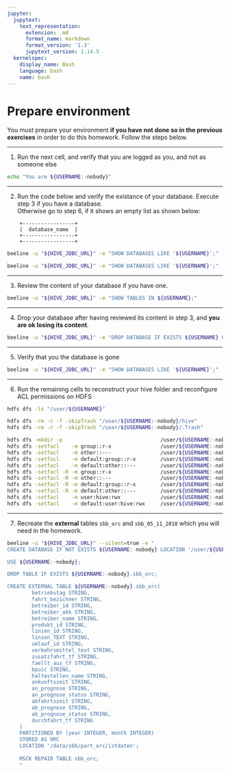 ```yaml
---
jupyter:
  jupytext:
    text_representation:
      extension: .md
      format_name: markdown
      format_version: '1.3'
      jupytext_version: 1.14.5
  kernelspec:
    display_name: Bash
    language: bash
    name: bash
---
```


# Prepare environment

You must prepare your environment __if you have not done so in the previous exercises__ in order to do this homework. Follow the steps below.


-----
1. Run the next cell, and verify that you are logged as you, and not as someone else

```bash
echo "You are ${USERNAME:-nobody}"
```

-----
2. Run the code below and verify the existance of your database. Execute step 3 if you have a database.\
Otherwise go to step 6, if it shows an empty list as shown below:

```
    +-----------------+
    |  database_name  |
    +-----------------+
    +-----------------+
```

```bash
beeline -u "${HIVE_JDBC_URL}" -e "SHOW DATABASES LIKE '${USERNAME}';"
```

```bash
beeline -u "${HIVE_JDBC_URL}" -e "SHOW DATABASES LIKE '${USERNAME}';"
```

-----
3. Review the content of your database if you have one.

```bash
beeline -u "${HIVE_JDBC_URL}" -e "SHOW TABLES IN ${USERNAME};"
```

-----
4. Drop your database after having reviewed its content in step 3, and __you are ok losing its content__.

```bash
beeline -u "${HIVE_JDBC_URL}" -e "DROP DATABASE IF EXISTS ${USERNAME} CASCADE;"
```

-----
5. Verify that you the database is gone

```bash
beeline -u "${HIVE_JDBC_URL}" -e "SHOW DATABASES LIKE '${USERNAME}';"
```

-----
6. Run the remaining cells to reconstruct your hive folder and reconfigure ACL permissions on HDFS

```bash
hdfs dfs -ls "/user/${USERNAME}"
```

```bash
hdfs dfs -rm -r -f -skipTrash "/user/${USERNAME:-nobody}/hive"
hdfs dfs -rm -r -f -skipTrash "/user/${USERNAME:-nobody}/.Trash"
```

```bash
hdfs dfs -mkdir -p                                /user/${USERNAME:-nobody}/hive
hdfs dfs -setfacl    -m group::r-x                /user/${USERNAME:-nobody}
hdfs dfs -setfacl    -m other::---                /user/${USERNAME:-nobody}
hdfs dfs -setfacl    -m default:group::r-x        /user/${USERNAME:-nobody}
hdfs dfs -setfacl    -m default:other::---        /user/${USERNAME:-nobody}
hdfs dfs -setfacl -R -m group::r-x                /user/${USERNAME:-nobody}/hive
hdfs dfs -setfacl -R -m other::---                /user/${USERNAME:-nobody}/hive
hdfs dfs -setfacl -R -m default:group::r-x        /user/${USERNAME:-nobody}/hive
hdfs dfs -setfacl -R -m default:other::---        /user/${USERNAME:-nobody}/hive
hdfs dfs -setfacl    -m user:hive:rwx             /user/${USERNAME:-nobody}/hive
hdfs dfs -setfacl    -m default:user:hive:rwx     /user/${USERNAME:-nobody}/hive
```

-----
7. Recreate the __external__ tables `sbb_orc` and `sbb_05_11_2018` which you will need in the homework.

```bash
beeline -u "${HIVE_JDBC_URL}" --silent=true -e "
CREATE DATABASE IF NOT EXISTS ${USERNAME:-nobody} LOCATION '/user/${USERNAME:-nobody}/hive';

USE ${USERNAME:-nobody};

DROP TABLE IF EXISTS ${USERNAME:-nobody}.sbb_orc;

CREATE EXTERNAL TABLE ${USERNAME:-nobody}.sbb_orc(
        betriebstag STRING,
        fahrt_bezichner STRING,
        betreiber_id STRING,
        betreiber_abk STRING,
        betreiber_name STRING,
        produkt_id STRING,
        linien_id STRING,
        linien_TEXT STRING,
        umlauf_id STRING,
        verkehrsmittel_text STRING,
        zusatzfahrt_tf STRING,
        faellt_aus_tf STRING,
        bpuic STRING,
        haltestellen_name STRING,
        ankunftszeit STRING,
        an_prognose STRING,
        an_prognose_status STRING,
        abfahrtszeit STRING,
        ab_prognose STRING,
        ab_prognose_status STRING,
        durchfahrt_tf STRING
    )
    PARTITIONED BY (year INTEGER, month INTEGER)
    STORED AS ORC
    LOCATION '/data/sbb/part_orc/istdaten';
    
    MSCK REPAIR TABLE sbb_orc;
    "
```

```bash

```
